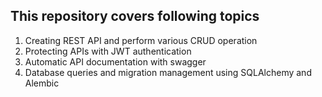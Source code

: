 ## This repository covers following topics
1. Creating REST API and perform various CRUD operation
2. Protecting APIs with JWT authentication
3. Automatic API documentation with swagger
4. Database queries and migration management using SQLAlchemy and Alembic
